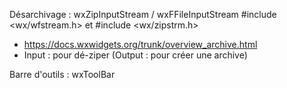 Désarchivage : wxZipInputStream / wxFFileInputStream      #include <wx/wfstream.h> et #include <wx/zipstrm.h>
- https://docs.wxwidgets.org/trunk/overview_archive.html
- Input : pour dé-ziper    (Output : pour créer une archive)



Barre d'outils : wxToolBar
